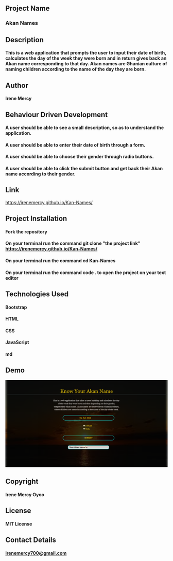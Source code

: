 ## Project Name
### Akan Names

## Description
#### This is a web application that prompts the user to input their date of birth, calculates the day of the week they were born and in return gives back an Akan name corresponding to that day. Akan names are Ghanian culture of naming children according to the name of the day they are born.

## Author
#### Irene Mercy

## Behaviour Driven Development
#### A user should be able to see a small description, so as to understand the application.
#### A user should be able to enter their date of birth through a form.
#### A user should be able to choose their gender through radio buttons.
#### A user should be able to click the submit button and get back their Akan name according to their gender.

## Link
https://irenemercy.github.io/Kan-Names/

## Project Installation
#### Fork the repository
#### On your terminal run the command git clone "the project link" https://irenemercy.github.io/Kan-Names/
#### On your terminal run the command cd Kan-Names
#### On your terminal run the command code . to open the project on your text editor

## Technologies Used
#### Bootstrap
#### HTML
#### CSS
#### JavaScript
#### md

## Demo
<img src="images/demo.png">

## Copyright
#### Irene Mercy Oyoo

## License
#### MIT License

## Contact Details
#### irenemercy700@gmail.com
